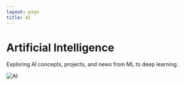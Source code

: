 ```yaml
---
layout: page
title: AI
---
```


# Artificial Intelligence

Exploring AI concepts, projects, and news from ML to deep learning.

![AI](../assets/images/tech-ai.jpg)